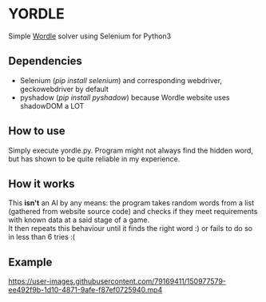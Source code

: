 # YORDLE 
Simple [Wordle](https://www.powerlanguage.co.uk/wordle/) solver using Selenium for Python3



## Dependencies
- Selenium (_pip install selenium_) and corresponding webdriver, geckowebdriver by default  
- pyshadow (_pip install pyshadow_) because Wordle website uses shadowDOM a LOT

## How to use
Simply execute yordle.py. Program might not always find the hidden word, but has shown to be quite reliable in my experience.

## How it works
This **isn't** an AI by any means: the program takes random words from a list (gathered from website source code) and checks if they meet requirements with known data at a said stage of a game.  
It then repeats this behaviour until it finds the right word :) or fails to do so in less than 6 tries :(

## Example
https://user-images.githubusercontent.com/79169411/150977579-ee492f9b-1d10-4871-9afe-f87ef0725940.mp4
